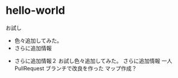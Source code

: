# hello-world
お試し
+ 色々追加してみた。
+ さらに追加情報
* さらに追加情報２
お試し色々追加してみた。
さらに追加情報
一人PullRequest
ブランチで改良を作った
マップ作成？
